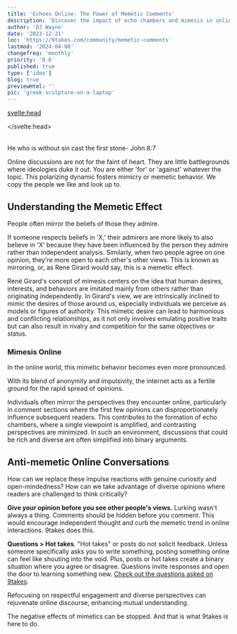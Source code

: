 ```yaml
---
title: 'Echoes Online: The Power of Memetic Comments'
description: 'Discover the impact of echo chambers and mimesis in online comments, analyzing how digital discourse shapes social perceptions.'
author: 'DJ Wayne'
date: '2023-12-21'
loc: 'https://9takes.com/community/memetic-comments'
lastmod: '2024-04-08'
changefreq: 'monthly'
priority: '0.6'
published: true
type: ['idea']
blog: true
previewHtml: ''
pic: 'greek-sculpture-on-a-laptop'
---
```


<!-- steal like an artist there is nothing new under the sun -->

<svelte:head>

<script type="application/ld+json">
{
  "@context": "https://schema.org",
  "@type": "BlogPosting",
  "headline": "Echoes Online: The Power of Memetic Comments",
  "description": "Discover the impact of echo chambers and mimesis in online comments, analyzing how digital discourse shapes social perceptions.",
  "author": {
    "@type": "Person",
    "name": "DJ Wayne",
    "sameAs": [
      "https://www.instagram.com/djwayne3/",
      "https://www.youtube.com/@djwayne3",
      "https://www.linkedin.com/in/davidtwayne/",
      "https://twitter.com/djwayne3"
    ]
  },
  "publisher": {
    "@type": "Organization",
    "name": "9takes",
    "logo": {
      "@type": "ImageObject",
      "url": "https://9takes.com/brand/aero.png"
    },
    "sameAs": [
      "https://www.instagram.com/9takesdotcom/",
      "https://twitter.com/9takesdotcom"
    ]
  },
  "datePublished": "2023-12-21",
  "dateModified": "2024-04-08",
  "url": "https://9takes.com/community/memetic-comments",
  "image": {
    "@type": "ImageObject",
    "url": "https://9takes.com/blogs/greek-sculpture-on-a-laptop.webp",
    "width": 900,
    "height": 900
  },
  "articleSection": "Philosophy",
  "keywords": ["memetic comments", "echo chambers", "René Girard", "mimesis", "online discourse", "digital communication"],
  "wordCount": 892,
  "isPartOf": {
    "@type": "Blog",
    "name": "9takes Community Blog",
    "url": "https://9takes.com/community"
  },
  "mainEntityOfPage": {
    "@type": "WebPage",
    "@id": "https://9takes.com/community/memetic-comments"
  }
}
</script>

</svelte:head>

<script>
	import  PopCard  from "$lib/components/atoms/PopCard.svelte";
</script>

<div
  style="display: flex;
    justify-content: center;
  margin: 1rem 0;"
>
 <PopCard
    image={`/blogs/greek-sculpture-on-a-laptop.webp`}
    showIcon={false}
    tint={false}
    displayText=""
    altText="a Greek statue on his laptop reading the comments"
    subtext=""
  />

</div>

<p class="firstLetter">He who is without sin cast the first stone- John 8:7<p>

Online discussions are not for the faint of heart. They are little battlegrounds where ideologies duke it out. You are either 'for' or 'against' whatever the topic. This polarizing dynamic fosters mimicry or memetic behavior. We copy the people we like and look up to.

<!-- breaking the memetic hold, say something nice about someone you disagree with -->

<!-- Maybe someone we like supports X, so we  -->

 <!-- or conflict rather than constructive conversations. Comments on forums often turn memetic. They spread fast, fueling anger and hostility in digital realms. A key factor here is seeing others' comments before adding our own. This post explores how this visibility shapes our responses, often limiting diverse perspectives in online debates. -->

## Understanding the Memetic Effect

People often mirror the beliefs of those they admire.

If someone respects beliefs in 'X,' their admirers are more likely to also believe in 'X' because they have been influenced by the person they admire rather than independent analysis. Similarly, when two people agree on one opinion, they're more open to each other's other views. This is known as mirroring, or, as Rene Girard would say, this is a memetic effect.

René Girard's concept of mimesis centers on the idea that human desires, interests, and behaviors are imitated mainly from others rather than originating independently. In Girard's view, we are intrinsically inclined to mimic the desires of those around us, especially individuals we perceive as models or figures of authority. This mimetic desire can lead to harmonious and conflicting relationships, as it not only involves emulating positive traits but can also result in rivalry and competition for the same objectives or status.

### Mimesis Online

In the online world, this mimetic behavior becomes even more pronounced.

With its blend of anonymity and impulsivity, the internet acts as a fertile ground for the rapid spread of opinions.

Individuals often mirror the perspectives they encounter online, particularly in comment sections where the first few opinions can disproportionately influence subsequent readers. This contributes to the formation of echo chambers, where a single viewpoint is amplified, and contrasting perspectives are minimized. In such an environment, discussions that could be rich and diverse are often simplified into binary arguments.

<!-- To counteract this trend, it's crucial to foster a culture that values diverse opinions and encourages critical thinking, moving beyond the initial reactions that are so easily mimicked online. -->

<!-- ## René Girard and Online Echo Chambers

The term 'memetic' comes from René Girard's memetic theory. It suggests that our desires and behaviors are often copied from others, leading to rivalry and conflict. Furthermore, we are often unaware of what or whom we are copying. This theory can be seen in online forums. Comments often imitate popular or provocative opinions, creating similar responses. People are not saying original and authentic things. They are copying the opinions of the people they want to imitate.

This only compounds when a person can see other people's comments. Rather than participating in the conversation, they choose who they want to imitate and who they want to be against. -->

## Anti-memetic Online Conversations

How can we replace these impulse reactions with genuine curiosity and open-mindedness? How can we take advantage of diverse opinions where readers are challenged to think critically?

**Give your opinion before you see other people's views.** Lurking wasn't always a thing. Comments should be hidden before you comment. This would encourage independent thought and curb the memetic trend in online interactions. 9takes does this.

**Questions > Hot takes**. "Hot takes" or posts do not solicit feedback. Unless someone specifically asks you to write something, posting something online can feel like shouting into the void. Plus, posts or hot takes create a binary situation where you agree or disagree. Questions invite responses and open the door to learning something new. [Check out the questions asked on 9takes](/questions).

Refocusing on respectful engagement and diverse perspectives can rejuvenate online discourse, enhancing mutual understanding.

The negative effects of mimetics can be stopped. And that is what 9takes is here to do.

<style lang="scss">
</style>
